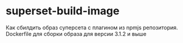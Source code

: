 # superset-build-image
Как сбилдить образ суперсета с плагином из npmjs репозитория. Dockerfile для сборки образа для версии 3.1.2 и выше

